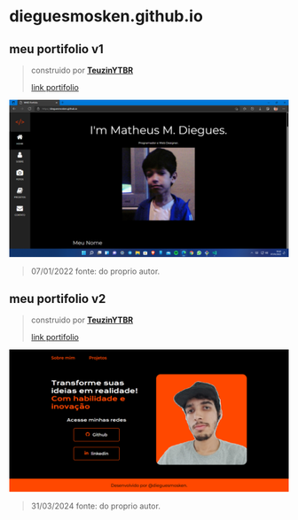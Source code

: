 # dieguesmosken.github.io
## meu portifolio v1

> construido por **[TeuzinYTBR](https://t.me/TeuzinYTBR)**
>
> [link portifolio](https://dieguesmosken.github.io/)

![imagem index](https://github.com/dieguesmosken/dieguesmosken.github.io/blob/main/assets/Img/index.png?raw=true)
>07/01/2022 fonte: do proprio autor.


## meu portifolio v2


> construido por **[TeuzinYTBR](https://t.me/TeuzinYTBR)**
>
> [link portifolio](https://dieguesmosken.github.io/v2/index.html)

![imagem index v2](https://github.com/dieguesmosken/dieguesmosken.github.io/blob/main/assets/Img/indexv2.png?raw=true)
>31/03/2024 fonte: do proprio autor.
